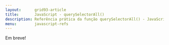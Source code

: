 ```yaml
---
layout:      grid93-article
title:       JavaScript - querySelectorAll()
description: Referência prática da função querySelectorAll() - JavaScript
menu:        javascript-refs
---
```


Em breve!

<!--
flanagam, pag 360.
-->